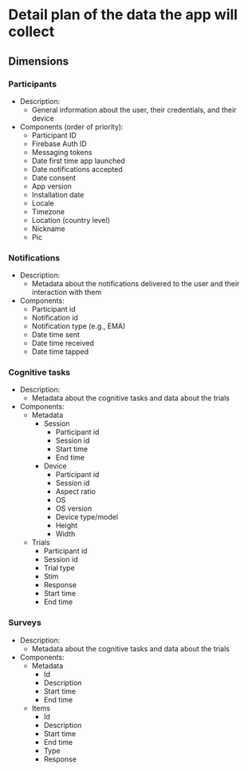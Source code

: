 # Detail plan of the data the app will collect

## Dimensions

### Participants

- Description:
  - General information about the user, their credentials, and their device
- Components (order of priority):
  - Participant ID
  - Firebase Auth ID
  - Messaging tokens
  - Date first time app launched
  - Date notifications accepted
  - Date consent
  - App version
  - Installation date
  - Locale
  - Timezone
  - Location (country level)
  - Nickname
  - Pic

### Notifications

- Description:
  - Metadata about the notifications delivered to the user and their interaction with them
- Components:
  - Participant id
  - Notification id
  - Notification type (e.g., EMA)
  - Date time sent
  - Date time received
  - Date time tapped

### Cognitive tasks

- Description:
  - Metadata about the cognitive tasks and data about the trials
- Components:
  - Metadata
    - Session
      - Participant id
      - Session id
      - Start time
      - End time
    - Device
      - Participant id
      - Session id
      - Aspect ratio
      - OS
      - OS version
      - Device type/model
      - Height
      - Width
  - Trials
    - Participant id
    - Session id
    - Trial type
    - Stim
    - Response
    - Start time
    - End time

### Surveys

- Description:
  - Metadata about the cognitive tasks and data about the trials
- Components:
  - Metadata
    - Id
    - Description
    - Start time
    - End time
  - Items
    - Id
    - Description
    - Start time
    - End time
    - Type
    - Response
